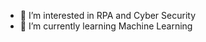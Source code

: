 - 👀 I’m interested in RPA and Cyber Security
- 🌱 I’m currently learning Machine Learning


<!---
backzso/backzso is a ✨ special ✨ repository because its `README.md` (this file) appears on your GitHub profile.
You can click the Preview link to take a look at your changes.
--->
